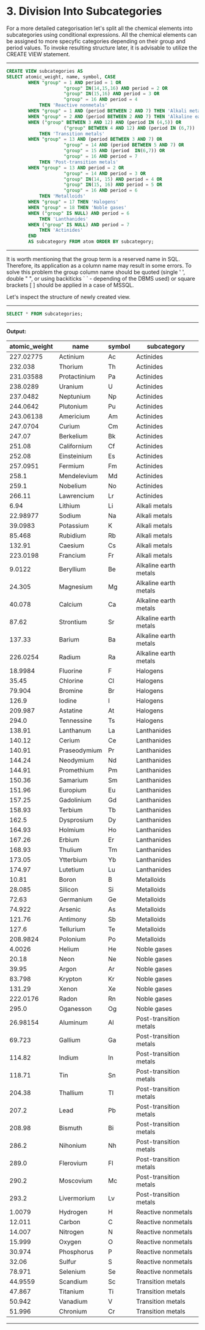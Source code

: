 # 3. Division Into Subcategories

For a more detailed categorisation let's split all the chemical
elements into subcategories using conditional expressions.
All the chemical elements can be assigned to more specyfic categories
depending on their group and period values.
To invoke resulting structure later, it is advisable to utilize 
the CREATE VIEW statement.

***

````sql
CREATE VIEW subcategories AS
SELECT atomic_weight, name, symbol, CASE 
		WHEN "group" = 1 AND period = 1 OR
                     "group" IN(14,15,16) AND period = 2 OR
                     "group" IN(15,16) AND period = 3 OR
                     "group" = 16 AND period = 4 
			THEN 'Reactive nonmetals'
		WHEN "group" = 1 AND (period BETWEEN 2 AND 7) THEN 'Alkali metals'
		WHEN "group" = 2 AND (period BETWEEN 2 AND 7) THEN 'Alkaline earth metals'
		WHEN ("group" BETWEEN 3 AND 12) AND (period IN (4,5)) OR
                     ("group" BETWEEN 4 AND 12) AND (period IN (6,7))
			THEN 'Transition metals'
		WHEN "group" = 13 AND (period BETWEEN 3 AND 7) OR
                     "group" = 14 AND (period BETWEEN 5 AND 7) OR
                     "group" = 15 AND (period  IN(6,7)) OR
                     "group" = 16 AND period = 7
			THEN 'Post-transition metals'
		WHEN "group" = 13 AND period = 2 OR
                     "group" = 14 AND period = 3 OR
                     "group" IN(14, 15) AND period = 4 OR
                     "group" IN(15, 16) AND period = 5 OR
                     "group" = 16 AND period = 6
			THEN 'Metalloids'
		WHEN "group" = 17 THEN 'Halogens'
		WHEN "group" = 18 THEN 'Noble gases'
		WHEN ("group" IS NULL) AND period = 6
			THEN 'Lanthanides'
		WHEN ("group" IS NULL) AND period = 7
			THEN 'Actinides'
		END
		AS subcategory FROM atom ORDER BY subcategory;
````

***

It is worth mentioning that the group term is a reserved name in SQL.
Therefore, its application as a column name may result in some errors.
To solve this problem the group column name should be quoted
(single ' ', double " ", or using backiticks \` \` - depending of the DBMS used)
or square brackets [ ] should be applied in a case of MSSQL.


Let's inspect the structure  of newly created  view.

***

````sql
SELECT * FROM subcategories;
````

***

**Output:**

atomic_weight   |     name       |   symbol   |  subcategory  |
----------------|----------------|------------|---------------|
|  227.02775	|   Actinium	 |      Ac    |	  Actinides   |
|  232.038	|   Thorium      |      Th    |	  Actinides   |
|  231.03588    |   Protactinium |      Pa    |   Actinides   |
|  238.0289     |   Uranium      |  	U     |   Actinides   |
|  237.0482     |   Neptunium    |  	Np    |   Actinides   |
|  244.0642	|   Plutonium	 |      Pu    |   Actinides   |
|  243.06138	|   Americium	 |      Am    |   Actinides   |
|  247.0704	|   Curium	 |      Cm    |   Actinides   |
|  247.07	|   Berkelium	 |      Bk    |   Actinides   |
|  251.08	|   Californium	 |      Cf    |   Actinides   |
|  252.08	|   Einsteinium	 |      Es    |   Actinides   |
|  257.0951	|   Fermium	 |      Fm    |   Actinides   |
|  258.1	|   Mendelevium	 |      Md    |   Actinides   |
|  259.1	|   Nobelium	 |      No    |   Actinides   |
|  266.11	|   Lawrencium	 |      Lr    |   Actinides   |
|  6.94	        |   Lithium	 |      Li    |   Alkali metals  | 
|  22.98977	|   Sodium	 |      Na    |   Alkali metals  |
|  39.0983	|   Potassium	 |      K     |   Alkali metals  |
|  85.468	|   Rubidium	 |      Rb    |   Alkali metals  |
|  132.91	|   Caesium	 |      Cs    |   Alkali metals  |
|  223.0198	|   Francium	 |      Fr    |   Alkali metals  |
|  9.0122	|   Beryllium	 |      Be    |   Alkaline earth metals  |
|  24.305	|   Magnesium	 |      Mg    |   Alkaline earth metals  |
|  40.078	|   Calcium	 |      Ca    |   Alkaline earth metals  |
|  87.62	|   Strontium	 |      Sr    |   Alkaline earth metals  |
|  137.33	|   Barium	 |      Ba    |   Alkaline earth metals  |
|  226.0254	|   Radium	 |      Ra    |   Alkaline earth metals  |
|  18.9984	|   Fluorine	 |      F     |   Halogens  |
|  35.45	|   Chlorine	 |      Cl    |   Halogens  |
|  79.904	|   Bromine	 |      Br    |   Halogens  |
|  126.9	|   Iodine	 |      I     |   Halogens  |
|  209.987	|   Astatine	 |      At    |   Halogens  |
|  294.0	|   Tennessine	 |      Ts    |   Halogens  |
|  138.91	|   Lanthanum	 |      La    |   Lanthanides  |
|  140.12	|   Cerium	 |      Ce    |   Lanthanides  |
|  140.91	|   Praseodymium |      Pr    |   Lanthanides  |
|  144.24	|   Neodymium	 |      Nd    |   Lanthanides  |
|  144.91	|   Promethium	 |      Pm    |   Lanthanides  |
|  150.36	|   Samarium	 |      Sm    |   Lanthanides  |
|  151.96	|   Europium	 |      Eu    |   Lanthanides  |
|  157.25	|   Gadolinium	 |      Gd    |   Lanthanides  |
|  158.93	|   Terbium	 |      Tb    |   Lanthanides  |
|  162.5	|   Dysprosium	 |      Dy    |   Lanthanides  |
|  164.93	|   Holmium	 |      Ho    |   Lanthanides  |
|  167.26	|   Erbium	 |      Er    |   Lanthanides  |
|  168.93	|   Thulium	 |      Tm    |   Lanthanides  |
|  173.05	|   Ytterbium	 |      Yb    |   Lanthanides  |
|  174.97	|   Lutetium	 |      Lu    |   Lanthanides  |
|  10.81	|   Boron	 |      B     |   Metalloids   |
|  28.085	|   Silicon	 |      Si    |   Metalloids   |
|  72.63	|   Germanium	 |      Ge    |   Metalloids   |
|  74.922	|   Arsenic	 |      As    |   Metalloids   |
|  121.76	|   Antimony	 |      Sb    |   Metalloids   |
|  127.6	|   Tellurium	 |      Te    |   Metalloids   |
|  208.9824	|   Polonium	 |      Po    |   Metalloids   |
|  4.0026	|   Helium	 |      He    |   Noble gases  |
|  20.18	|   Neon	 |      Ne    |   Noble gases  |
|  39.95	|   Argon	 |      Ar    |   Noble gases  |
|  83.798	|   Krypton	 |      Kr    |   Noble gases  |
|  131.29	|   Xenon	 |      Xe    |   Noble gases  |
|  222.0176	|   Radon	 |      Rn    |   Noble gases  |
|  295.0	|   Oganesson	 |      Og    |   Noble gases  |
|  26.98154     |   Aluminum	 |      Al    |   Post-transition metals  |
|  69.723	|   Gallium	 |      Ga    |   Post-transition metals  |
|  114.82	|   Indium	 |      In    |   Post-transition metals  |
|  118.71	|   Tin	         |      Sn    |   Post-transition metals  |
|  204.38	|   Thallium	 |      Tl    |   Post-transition metals  |
|  207.2	|   Lead	 |      Pb    |   Post-transition metals  |
|  208.98	|   Bismuth	 |      Bi    |   Post-transition metals  |
|  286.2	|   Nihonium	 |      Nh    |   Post-transition metals  |
|  289.0	|   Flerovium	 |      Fl    |   Post-transition metals  |
|  290.2	|   Moscovium	 |      Mc    |   Post-transition metals  |
|  293.2	|   Livermorium	 |      Lv    |   Post-transition metals  |
|  1.0079	|   Hydrogen	 |      H     |   Reactive nonmetals      |
|  12.011	|   Carbon	 |      C     |   Reactive nonmetals      |
|  14.007	|   Nitrogen	 |      N     |   Reactive nonmetals      |
|  15.999	|   Oxygen	 |      O     |   Reactive nonmetals      |
|  30.974	|   Phosphorus	 |      P     |   Reactive nonmetals      |
|  32.06	|   Sulfur	 |      S     |   Reactive nonmetals      |
|  78.971	|   Selenium	 |      Se    |   Reactive nonmetals      |
|  44.9559	|   Scandium	 |      Sc    |   Transition metals       |
|  47.867	|   Titanium	 |      Ti    |   Transition metals       |
|  50.942	|   Vanadium	 |      V     |   Transition metals       |
|  51.996	|   Chronium	 |      Cr    |   Transition metals       |

***
